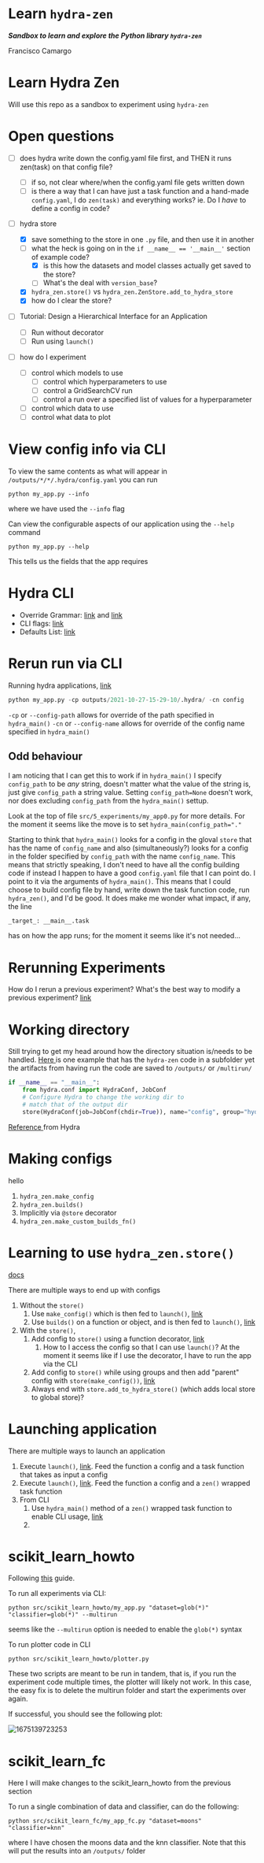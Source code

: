 Learn `hydra-zen`
======

***Sandbox to learn and explore the Python library `hydra-zen`***

Francisco Camargo

# Learn Hydra Zen

Will use this repo as a sandbox to experiment using `hydra-zen`

# Open questions

* [ ] does hydra write down the config.yaml file first, and THEN it runs zen(task) on that config file?

  * [ ] if so, not clear where/when the config.yaml file gets written down
  * [ ] is there a way that I can have just a task function and a hand-made `config.yaml`, I do `zen(task)` and everything works? ie. Do I _have_ to define a config in code?
* [ ] hydra store

  * [X] save something to the store in one `.py` file, and then use it in another
  * [ ] what the heck is going on in the `if __name__ == '__main__'` section of example code?
    * [X] is this how the datasets and model classes actually get saved to the store?
    * [ ] What's the deal with `version_base`?
  * [X] `hydra_zen.store()` vs `hydra_zen.ZenStore.add_to_hydra_store`
  * [X] how do I clear the store?
* [ ] Tutorial: Design a Hierarchical Interface for an Application

  * [ ] Run without decorator
  * [ ] Run using `launch()`
* [ ] how do I experiment

  * [ ] control which models to use
    * [ ] control which hyperparameters to use
    * [ ] control a GridSearchCV run
    * [ ] control a run over a specified list of values for a hyperparameter
  * [ ] control which data to use
  * [ ] control what data to plot

# View config info via CLI

To view the same contents as what will appear in `/outputs/*/*/.hydra/config.yaml` you can run

```shell
python my_app.py --info
```

where we have used the `--info` flag

Can view the configurable aspects of our application using the `--help` command

```shell
python my_app.py --help
```

This tells us the fields that the app requires

# Hydra CLI

* Override Grammar: [link]([https://hydra.cc/docs/advanced/override_grammar/basic/](https://hydra.cc/docs/advanced/override_grammar/basic/)) and [link]([https://hydra.cc/docs/advanced/override_grammar/extended/](https://hydra.cc/docs/advanced/override_grammar/extended/))
* CLI flags: [link]([https://hydra.cc/docs/advanced/hydra-command-line-flags/](https://hydra.cc/docs/advanced/hydra-command-line-flags/))
* Defaults List: [link]([https://hydra.cc/docs/advanced/defaults_list/](https://hydra.cc/docs/advanced/defaults_list/))

# Rerun run via CLI

Running hydra applications, [link](https://hydra.cc/docs/advanced/hydra-command-line-flags/)

```Python
python my_app.py -cp outputs/2021-10-27-15-29-10/.hydra/ -cn config
```

`-cp` or `--config-path` allows for override of the path specified in `hydra_main()`
`-cn` or `--config-name` allows for override of the config name specified in `hydra_main()`

## Odd behaviour

I am noticing that I can get this to work if in `hydra_main()` I specify `config_path` to be _any_ string, doesn't matter what the value of the string is, just give `config_path` a string value. Setting `config_path=None` doesn't work, nor does excluding `config_path` from the `hydra_main()` settup.

Look at the top of file `src/5_experiments/my_app0.py` for more details. For the moment it seems like the move is to set `hydra_main(config_path="."`

Starting to think that `hydra_main()` looks for a config in the gloval `store` that has the name of `config_name` and also (simultaneously?) looks for a config in the folder specified by `config_path` with the name `config_name`. This means that strictly speaking, I don't need to have all the config building code if instead I happen to have a good `config.yaml` file that I can point do. I point to it via the arguments of `hydra_main()`. This means that I could choose to build config file by hand, write down the task function code, run `hydra_zen()`, and I'd be good. It does make me wonder what impact, if any, the line
```python
_target_: __main__.task
```
has on how the app runs; for the moment it seems like it's not needed...

# Rerunning Experiments

How do I rerun a previous experiment? What's the best way to modify a previous experiment? [link](https://mit-ll-responsible-ai.github.io/hydra-zen/how_to/configuring_experiments.html)

# Working directory

Still trying to get my head around how the directory situation is/needs to be handled. [Here ](https://mit-ll-responsible-ai.github.io/hydra-zen/how_to/using_scikit_learn.html#id1)is one example that has the `hydra-zen` code in a subfolder yet the artifacts from having run the code are saved to `/outputs/` or `/multirun/`

```python
if __name__ == "__main__":  
    from hydra.conf import HydraConf, JobConf
    # Configure Hydra to change the working dir to
    # match that of the output dir
    store(HydraConf(job=JobConf(chdir=True)), name="config", group="hydra")
```

[Reference ](https://hydra.cc/docs/upgrades/1.1_to_1.2/changes_to_job_working_dir/)from Hydra

# Making configs

hello

1. `hydra_zen.make_config`
2. `hydra_zen.builds()`
3. Implicitly via `@store` decorator
4. `hydra_zen.make_custom_builds_fn()`

# Learning to use `hydra_zen.store()`

[docs](https://mit-ll-responsible-ai.github.io/hydra-zen/generated/hydra_zen.ZenStore.html)

There are multiple ways to end up with configs

1. Without the `store()`
   1. Use `make_config()` which is then fed to `launch()`, [link](https://mit-ll-responsible-ai.github.io/hydra-zen/tutorials/basic_app.html)
   2. Use `builds()` on a function or object, and is then fed to `launch()`, [link](https://mit-ll-responsible-ai.github.io/hydra-zen/tutorials/basic_app.html)
2. With the `store()`,
   1. Add config to `store()` using a function decorator, [link](https://mit-ll-responsible-ai.github.io/hydra-zen/tutorials/add_cli.html)
      1. How to I access the config so that I can use `launch()`? At the moment it seems like if I use the decorator, I have to run the app via the CLI
   2. Add config to `store()` while using groups and then add "parent" config with `store(make_config())`, [link](https://mit-ll-responsible-ai.github.io/hydra-zen/how_to/using_scikit_learn.html)
   3. Always end with `store.add_to_hydra_store()` (which adds local store to global store)?

# Launching application

There are multiple ways to launch an application

1. Execute `launch()`, [link](https://mit-ll-responsible-ai.github.io/hydra-zen/tutorials/basic_app.html). Feed the function a config and a task function that takes as input a config
2. Execute `launch()`, [link](https://mit-ll-responsible-ai.github.io/hydra-zen/tutorials/basic_app.html). Feed the function a config and a `zen()` wrapped task function
3. From CLI
   1. Use `hydra_main()` method of a `zen()` wrapped task function to enable CLI usage, [link](https://mit-ll-responsible-ai.github.io/hydra-zen/tutorials/add_cli.html)
   2. 

# scikit_learn_howto

Following [this](https://mit-ll-responsible-ai.github.io/hydra-zen/how_to/using_scikit_learn.html) guide.

To run all experiments via CLI:

```shell
python src/scikit_learn_howto/my_app.py "dataset=glob(*)" "classifier=glob(*)" --multirun
```

seems like the `--multirun` option is needed to enable the `glob(*)` syntax

To run plotter code in CLI

```shell
python src/scikit_learn_howto/plotter.py
```

These two scripts are meant to be run in tandem, that is, if you run the experiment code multiple times, the plotter will likely not work. In this case, the easy fix is to delete the multirun folder and start the experiments over again.

If successful, you should see the following plot:

![1675139723253](image/README/1675139723253.png)

# scikit_learn_fc

Here I will make changes to the scikit_learn_howto from the previous section

To run a single combination of data and classifier, can do the following:

```shell
python src/scikit_learn_fc/my_app_fc.py "dataset=moons" "classifier=knn"
```

where I have chosen the moons data and the knn classifier. Note that this will put the results into an `/outputs/` folder
